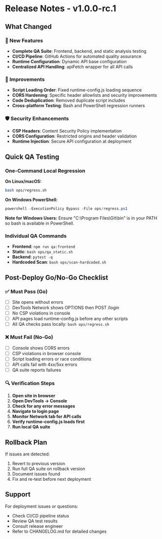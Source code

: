 # Release Notes - v1.0.0-rc.1

## What Changed

### 🚀 New Features
- **Complete QA Suite**: Frontend, backend, and static analysis testing
- **CI/CD Pipeline**: GitHub Actions for automated quality assurance
- **Runtime Configuration**: Dynamic API base configuration
- **Centralized API Handling**: apiFetch wrapper for all API calls

### 🔧 Improvements
- **Script Loading Order**: Fixed runtime-config.js loading sequence
- **CORS Hardening**: Specific header allowlists and security improvements
- **Code Deduplication**: Removed duplicate script includes
- **Cross-platform Testing**: Bash and PowerShell regression runners

### 🛡️ Security Enhancements
- **CSP Headers**: Content Security Policy implementation
- **CORS Configuration**: Restricted origins and header validation
- **Runtime Injection**: Secure API configuration at deployment

## Quick QA Testing

### One-Command Local Regression

**On Linux/macOS:**
```bash
bash ops/regress.sh
```

**On Windows PowerShell:**
```powershell
powershell -ExecutionPolicy Bypass -File ops/regress.ps1
```

**Note for Windows Users:** Ensure "C:\Program Files\Git\bin" is in your PATH so bash is available in PowerShell.

### Individual QA Commands

- **Frontend**: `npm run qa:frontend`
- **Static**: `bash ops/qa_static.sh`
- **Backend**: `pytest -q`
- **Hardcoded Scan**: `bash ops/scan-hardcoded.sh`

## Post-Deploy Go/No-Go Checklist

### ✅ Must Pass (Go)
- [ ] Site opens without errors
- [ ] DevTools Network shows OPTIONS then POST /login
- [ ] No CSP violations in console
- [ ] API pages load runtime-config.js before any other scripts
- [ ] All QA checks pass locally: `bash ops/regress.sh`

### ❌ Must Fail (No-Go)
- [ ] Console shows CORS errors
- [ ] CSP violations in browser console
- [ ] Script loading errors or race conditions
- [ ] API calls fail with 4xx/5xx errors
- [ ] QA suite reports failures

### 🔍 Verification Steps

1. **Open site in browser**
2. **Open DevTools → Console**
3. **Check for any error messages**
4. **Navigate to login page**
5. **Monitor Network tab for API calls**
6. **Verify runtime-config.js loads first**
7. **Run local QA suite**

## Rollback Plan

If issues are detected:
1. Revert to previous version
2. Run full QA suite on rollback version
3. Document issues found
4. Fix and re-test before next deployment

## Support

For deployment issues or questions:
- Check CI/CD pipeline status
- Review QA test results
- Consult release engineer
- Refer to CHANGELOG.md for detailed changes
